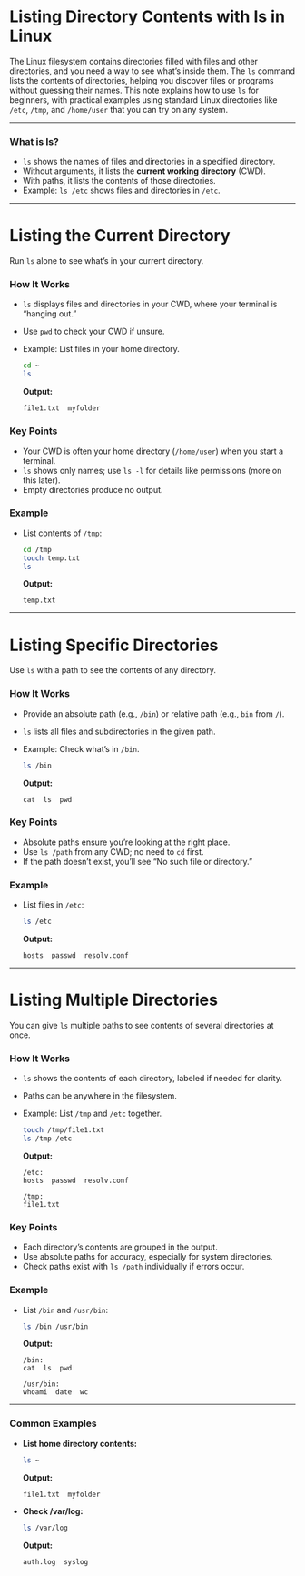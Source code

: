 # **Listing Directory Contents with ls in Linux**

The Linux filesystem contains directories filled with files and other directories, and you need a way to see what’s inside them. The `ls` command lists the contents of directories, helping you discover files or programs without guessing their names. This note explains how to use `ls` for beginners, with practical examples using standard Linux directories like `/etc`, `/tmp`, and `/home/user` that you can try on any system.

---

### **What is ls?**

- `ls` shows the names of files and directories in a specified directory.
- Without arguments, it lists the **current working directory** (CWD).
- With paths, it lists the contents of those directories.
- Example: `ls /etc` shows files and directories in `/etc`.

---

# **Listing the Current Directory**

Run `ls` alone to see what’s in your current directory.

### **How It Works**

- `ls` displays files and directories in your CWD, where your terminal is “hanging out.”

- Use `pwd` to check your CWD if unsure.

- Example: List files in your home directory.

  ```bash
  cd ~
  ls
  ```

  **Output:**

  ```
  file1.txt  myfolder
  ```

### **Key Points**

- Your CWD is often your home directory (`/home/user`) when you start a terminal.
- `ls` shows only names; use `ls -l` for details like permissions (more on this later).
- Empty directories produce no output.

### **Example**

- List contents of `/tmp`:

  ```bash
  cd /tmp
  touch temp.txt
  ls
  ```

  **Output:**

  ```
  temp.txt
  ```

---

# **Listing Specific Directories**

Use `ls` with a path to see the contents of any directory.

### **How It Works**

- Provide an absolute path (e.g., `/bin`) or relative path (e.g., `bin` from `/`).

- `ls` lists all files and subdirectories in the given path.

- Example: Check what’s in `/bin`.

  ```bash
  ls /bin
  ```

  **Output:**

  ```
  cat  ls  pwd
  ```

### **Key Points**

- Absolute paths ensure you’re looking at the right place.
- Use `ls /path` from any CWD; no need to `cd` first.
- If the path doesn’t exist, you’ll see “No such file or directory.”

### **Example**

- List files in `/etc`:

  ```bash
  ls /etc
  ```

  **Output:**

  ```
  hosts  passwd  resolv.conf
  ```

---

# **Listing Multiple Directories**

You can give `ls` multiple paths to see contents of several directories at once.

### **How It Works**

- `ls` shows the contents of each directory, labeled if needed for clarity.

- Paths can be anywhere in the filesystem.

- Example: List `/tmp` and `/etc` together.

  ```bash
  touch /tmp/file1.txt
  ls /tmp /etc
  ```

  **Output:**

  ```
  /etc:
  hosts  passwd  resolv.conf

  /tmp:
  file1.txt
  ```

### **Key Points**

- Each directory’s contents are grouped in the output.
- Use absolute paths for accuracy, especially for system directories.
- Check paths exist with `ls /path` individually if errors occur.

### **Example**

- List `/bin` and `/usr/bin`:

  ```bash
  ls /bin /usr/bin
  ```

  **Output:**

  ```
  /bin:
  cat  ls  pwd

  /usr/bin:
  whoami  date  wc
  ```

---

### **Common Examples**

- **List home directory contents:**

  ```bash
  ls ~
  ```

  **Output:**

  ```
  file1.txt  myfolder
  ```

- **Check /var/log:**

  ```bash
  ls /var/log
  ```

  **Output:**

  ```
  auth.log  syslog